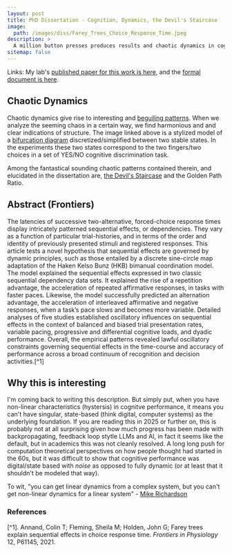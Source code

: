 ```yaml
---
layout: post
title: PhD Dissertation - Cognition, Dynamics, the Devil's Staircase
image: 
  path: /images/diss/Farey_Trees_Choice_Response_Time.jpeg
description: >
  A million button presses produces results and chaotic dynamics in cognitive processes lead to beguiling patterns.
sitemap: false
---
```


Links: My lab's [published paper for this work is here,](https://www.frontiersin.org/journals/physiology/articles/10.3389/fphys.2021.611145/full) and the [formal document is here](https://www.proquest.com/openview/f7fe9173141e6e83b8b421ad5edcd157/1?pq-origsite=gscholar&cbl=18750&diss=y). 

## Chaotic Dynamics

Chaotic dynamics give rise to interesting and [beguiling patterns](https://en.wikipedia.org/wiki/Fractal). When we analyze the seeming chaos in a certain way, we find harmonious and and clear indications of structure. The image linked above is a stylized model of a [bifurcation diagram](https://en.wikipedia.org/wiki/Bifurcation_diagram) discretized/simplified between two stable states. In the experiments these two states correspond to the two fingers/two choices in a set of  YES/NO cognitive discrimination task. 

Among the fantastical sounding chaotic patterns contained therein, and elucidated in the dissertation are, [the Devil's Staircase](https://en.wikipedia.org/wiki/Singular_function) and the Golden Path Ratio.
 
## Abstract (Frontiers)

The latencies of successive two-alternative, forced-choice response times display intricately patterned sequential effects, or dependencies. They vary as a function of particular trial-histories, and in terms of the order and identity of previously presented stimuli and registered responses. This article tests a novel hypothesis that sequential effects are governed by dynamic principles, such as those entailed by a discrete sine-circle map adaptation of the Haken Kelso Bunz (HKB) bimanual coordination model. The model explained the sequential effects expressed in two classic sequential dependency data sets. It explained the rise of a repetition advantage, the acceleration of repeated affirmative responses, in tasks with faster paces. 
Likewise, the model successfully predicted an alternation advantage, the acceleration of interleaved affirmative and negative responses, when a task’s pace slows and becomes more variable. Detailed analyses of five studies established oscillatory influences on sequential effects in the context of balanced and biased trial presentation rates, variable pacing, progressive and differential cognitive loads, and dyadic performance. Overall, the empirical patterns revealed lawful oscillatory constraints governing sequential effects in the time-course and accuracy of performance across a broad continuum of recognition and decision activities.[^1] 
 
## Why this is interesting

I'm coming back to writing this description. But simply put, when you have non-linear characteristics (hystersis) in cognitve performance, it means you can't have singular, state-based (think digital, computer systems) as the underlying foundation. If you are reading this in 2025 or further on, this is probably not at all surprising given how much progress has been made with backpropagating, feedback loop stytle LLMs and AI, in fact it seems like the default, but in academics this was not cleanly resolved. A long long push for computation theoretical perspectives on how people thought had started in the 60s, but it was difficult to show that cognitive performance was digital/state based with *noise* as opposed to fully dynamic (or at least that it shouldn't be modeled that way). 

To wit, "you can get linear dynamics from a complex system, but you can't get non-linear dynamics for a linear system" - [Mike Richardson](https://scholar.google.com/citations?user=DJPcjuQAAAAJ&hl=en)

### References
[^1]. Annand, Colin T; Fleming, Sheila M; Holden, John G; Farey trees explain sequential effects in choice response time. *Frontiers in Physiology* 12, P61145, 2021. 